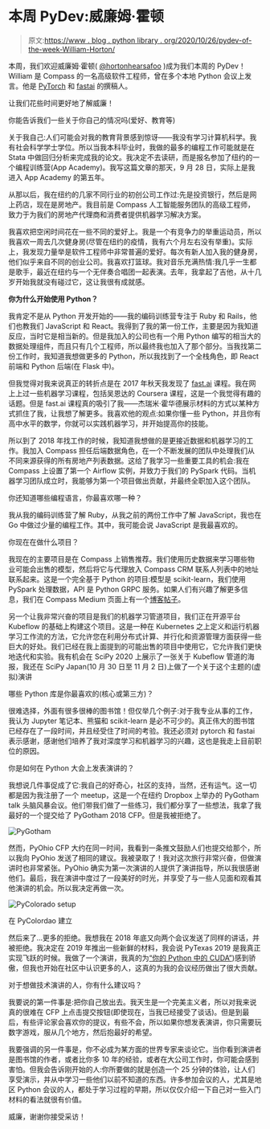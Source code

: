 # 本周 PyDev:威廉姆·霍顿

> 原文:[https://www . blog . python library . org/2020/10/26/pydev-of-the-week-William-Horton/](https://www.blog.pythonlibrary.org/2020/10/26/pydev-of-the-week-william-horton/)

本周，我们欢迎威廉姆·霍顿( [@hortonhearsafoo](https://twitter.com/hortonhearsafoo) )成为我们本周的 PyDev！William 是 Compass 的一名高级软件工程师，曾在多个本地 Python 会议上发言。他是 [PyTorch](https://pytorch.org/) 和 [fastai](https://docs.fast.ai/) 的撰稿人。

让我们花些时间更好地了解威廉！

你能告诉我们一些关于你自己的情况吗(爱好、教育等)

关于我自己:人们可能会对我的教育背景感到惊讶——我没有学习计算机科学。我有社会科学学士学位。所以当我本科毕业时，我做的最多的编程工作可能就是在 Stata 中做回归分析来完成我的论文。我决定不去读研，而是报名参加了纽约的一个编程训练营(App Academy)。我写这篇文章的那天，9 月 28 日，实际上是我进入 App Academy 的第五年。

从那以后，我在纽约的几家不同行业的初创公司工作过:先是投资银行，然后是网上药店，现在是房地产。我目前是 Compass 人工智能服务团队的高级工程师，致力于为我们的房地产代理商和消费者提供机器学习解决方案。

我喜欢把空闲时间花在一些不同的爱好上。我是一个有竞争力的举重运动员，所以我喜欢一周去几次健身房(尽管在纽约的疫情，我有六个月左右没有举重)。实际上，我发现力量举是软件工程师中非常普遍的爱好。每次有新人加入我的健身房，他们似乎来自不同的创业公司。我喜欢打篮球。我对音乐充满热情:我几乎一生都是歌手，最近在纽约与一个无伴奏合唱团一起表演。去年，我拿起了吉他，从十几岁开始我就没有碰过它，这让我很有成就感。

**你为什么开始使用 Python？**

我肯定不是从 Python 开发开始的——我的编码训练营专注于 Ruby 和 Rails，他们也教我们 JavaScript 和 React。我得到了我的第一份工作，主要是因为我知道反应，当时它是相当新的。但是我加入的公司也有一个用 Python 编写的相当大的数据处理组件，而且只有几个工程师，所以最终我也加入了那个部分。当我找第二份工作时，我知道我想做更多的 Python，所以我找到了一个全栈角色，即 React 前端和 Python 后端(在 Flask 中)。

但我觉得对我来说真正的转折点是在 2017 年秋天我发现了 [fast.ai](https://www.fast.ai/) 课程。我在网上上过一些机器学习课程，包括吴恩达的 Coursera 课程，这是一个我觉得有趣的话题。但是 fast.ai 课程真的吸引了我——杰瑞米·霍华德展示材料的方式以某种方式抓住了我，让我想了解更多。我喜欢他的观点:如果你懂一些 Python，并且你有高中水平的数学，你就可以实践机器学习，并开始提高你的技能。

所以到了 2018 年找工作的时候，我知道我想做的是更接近数据和机器学习的工作。我加入 Compass 担任后端数据角色，在一个不断发展的团队中处理我们从不同来源获得的所有房地产列表数据。这给了我学习一些重要工具的机会:我在 Compass 上设置了第一个 Airflow 实例，并致力于我们的 PySpark 代码。当机器学习团队成立时，我能够为第一个项目做出贡献，并最终全职加入这个团队。

你还知道哪些编程语言，你最喜欢哪一种？

我从我的编码训练营了解 Ruby，从我之前的两份工作中了解 JavaScript，我也在 Go 中做过少量的编程工作。其中，我可能会说 JavaScript 是我最喜欢的。

你现在在做什么项目？

我现在的主要项目是在 Compass 上销售推荐。我们使用历史数据来学习哪些物业可能会出售的模型，然后将它与代理放入 Compass CRM 联系人列表中的地址联系起来。这是一个完全基于 Python 的项目:模型是 scikit-learn，我们使用 PySpark 处理数据，API 是 Python GRPC 服务。如果人们有兴趣了解更多信息，我们在 Compass Medium 页面上有一个[博客帖子](https://medium.com/compass-true-north/likely-to-sell-recommendations-for-real-estate-47e2f5c37f4)。

另一个让我非常兴奋的项目是我们的机器学习管道项目，我们正在开源平台 Kubeflow 的基础上构建这个项目。这是一种在 Kubernetes 之上定义和运行机器学习工作流的方法，它允许您在利用分布式计算、并行化和资源管理方面获得一些巨大的好处。我们已经在我上面提到的可能出售的项目中使用它，它允许我们更快地迭代和实验。我有机会在 SciPy 2020 上展示了一张关于 Kubeflow 管道的海报，我还在 SciPy Japan(10 月 30 日至 11 月 2 日)上做了一个关于这个主题的(虚拟)演讲

哪些 Python 库是你最喜欢的(核心或第三方)？

很难选择，外面有很多很棒的图书馆！但仅举几个例子:对于我专业从事的工作，我认为 Jupyter 笔记本、熊猫和 scikit-learn 是必不可少的。真正伟大的图书馆已经存在了一段时间，并且经受住了时间的考验。我还必须对 pytorch 和 fastai 表示感谢，感谢他们培养了我对深度学习和机器学习的兴趣，这也是我走上目前职位的原因。

你是如何在 Python 大会上发表演讲的？

我想说几件事促成了它:我自己的好奇心，社区的支持，当然，还有运气。这一切都是因为我注册了一个 meetup，这是一个在纽约 Dropbox 上举办的 PyGotham talk 头脑风暴会议。他们带我们做了一些练习，我们都分享了一些想法，我拿了我最好的一个提交给了 PyGotham 2018 CFP。但是我被拒绝了。

![PyGotham](../Images/fd97936069275520f7e2f09c08b0286f.png)

然而，PyOhio CFP 大约在同一时间，我看到一条推文鼓励人们也提交给那个，所以我向 PyOhio 发送了相同的建议。我被录取了！我对这次旅行非常兴奋，但做演讲时也非常紧张。PyOhio 确实为第一次演讲的人提供了演讲指导，所以我很感谢他们。最后，我在演讲中度过了一段美好的时光，并享受了与一些人见面和观看其他演讲的机会。所以我决定再做一次。

![PyColorado setup](../Images/9e42dae3b85d7ac21b5b1714a61da42e.png)

在 PyColordao 建立

然后来了...更多的拒绝。我想我在 2018 年底又向两个会议发送了同样的讲话，并被拒绝。我决定在 2019 年推出一些新鲜的材料，我会说 PyTexas 2019 是我真正实现飞跃的时候。我做了一个演讲，我真的为[“你的 Python 中的 CUDA”](https://www.youtube.com/watch?v=MEi1QQQSmOM))感到骄傲，但我也开始在社区中认识更多的人，这真的为我的会议经历做出了很大贡献。

对于想做技术演讲的人，你有什么建议吗？

我要说的第一件事是:把你自己放出去。我天生是一个完美主义者，所以对我来说真的很难在 CFP 上点击提交按钮(即使现在，当我已经接受了谈话)。但是到最后，有些评论家会喜欢你的提议，有些不会，所以如果你想发表演讲，你只需要玩数字游戏，服从几个地方，然后抱最好的希望。

我要强调的另一件事是，你不必成为某方面的世界专家来谈论它。当你看到演讲者是图书馆的作者，或者比你多 10 年的经验，或者在大公司工作时，你可能会感到害怕。但我会告诉刚开始的人:你所要做的就是创造一个 25 分钟的体验，让人们享受演示，并从中学习一些他们以前不知道的东西。许多参加会议的人，尤其是地区 Python 会议的人，都处于学习过程的早期，所以仅仅介绍一下自己对一些入门材料的看法就很有价值。

威廉，谢谢你接受采访！
